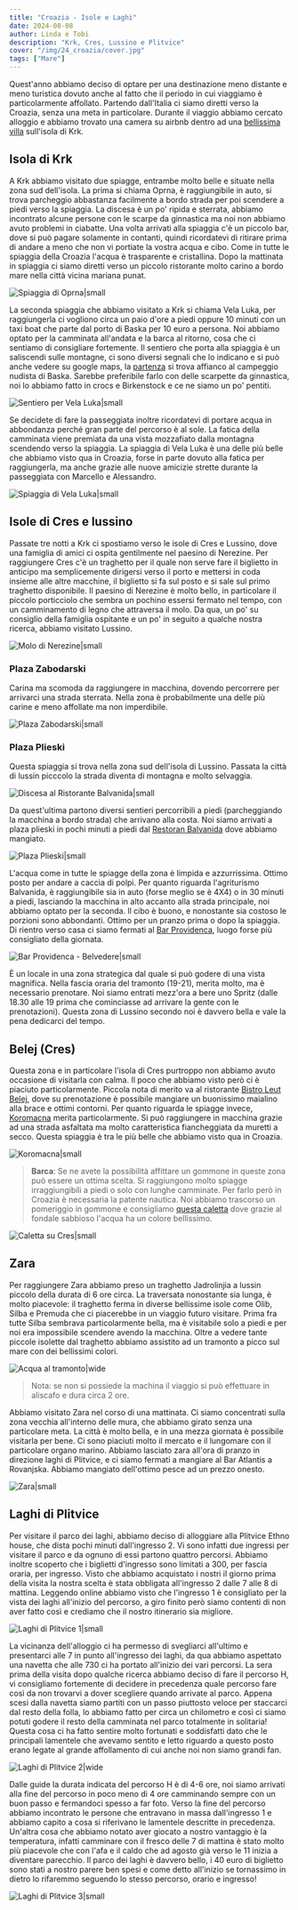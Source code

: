 ```yaml
---
title: "Croazia - Isole e Laghi"
date: 2024-08-08
author: Linda e Tobi
description: "Krk, Cres, Lussino e Plitvice"
cover: "/img/24_croazia/cover.jpg"
tags: ["Mare"]
---
```


Quest'anno abbiamo deciso di optare per una destinazione meno distante e meno turistica
dovuto anche al fatto che il periodo in cui viaggiamo è particolarmente affollato.
Partendo dall'Italia ci siamo diretti verso la Croazia, senza una meta in particolare.
Durante il viaggio abbiamo cercato alloggio e abbiamo trovato una camera su airbnb
dentro ad una [bellissima villa](https://casameline.eu) sull'isola di Krk.

## Isola di Krk

A Krk abbiamo visitato due spiagge, entrambe molto belle e situate nella zona sud
dell'isola. La prima si chiama Oprna, è raggiungibile in auto, si trova parcheggio
abbastanza facilmente a bordo strada per poi scendere a piedi verso la spiaggia.
La discesa è un po' ripida e sterrata, abbiamo incontrato alcune persone con le
scarpe da ginnastica ma noi non abbiamo avuto problemi in ciabatte. Una volta arrivati
alla spiaggia c'è un piccolo bar, dove si può pagare solamente in contanti, quindi
ricordatevi di ritirare prima di andare a meno che non vi portiate la vostra acqua
e cibo. Come in tutte le spiaggia della Croazia l'acqua è trasparente e cristallina.
Dopo la mattinata in spiaggia ci siamo diretti verso un piccolo ristorante molto
carino a bordo mare nella città vicina mariana punat.

![Spiaggia di Oprna|small](/img/24_croazia/oprna.jpg)

La seconda spiaggia che abbiamo visitato a Krk si chiama Vela Luka, per raggiungerla
ci vogliono circa un paio d'ore a piedi oppure 10 minuti con un taxi boat che parte
dal porto di Baska per 10 euro a persona. Noi abbiamo optato per la camminata
all'andata e la barca al ritorno, cosa che ci sentiamo di consigliare fortemente.
Il sentiero che porta alla spiaggia è un saliscendi sulle montagne, ci sono diversi
segnali che lo indicano e si può anche vedere su google maps, la [partenza](https://maps.app.goo.gl/cxPUauet3q5EiMzeA)
si trova affianco al campeggio nudista di Baska. Sarebbe preferibile farlo con delle
scarpette da ginnastica, noi lo abbiamo fatto in crocs e Birkenstock e ce ne siamo
un po' pentiti.

![Sentiero per Vela Luka|small](/img/24_croazia/passeggiata.jpg)

Se decidete di fare la passeggiata inoltre ricordatevi di portare
acqua in abbondanza perché gran parte del percorso è al sole. La fatica della camminata
viene premiata da una vista mozzafiato dalla montagna scendendo verso la spiaggia.
La spiaggia di Vela Luka è una delle più belle che abbiamo visto qua in Croazia,
forse in parte dovuto alla fatica per raggiungerla, ma anche grazie alle nuove
amicizie strette durante la passeggiata con Marcello e Alessandro.

![Spiaggia di Vela Luka|small](/img/24_croazia/luka_view.jpg)

## Isole di Cres e lussino

Passate tre notti a Krk ci spostiamo verso le isole di Cres e Lussino, dove una
famiglia di amici ci ospita gentilmente nel paesino di Nerezine. Per raggiungere
Cres c'è un traghetto per il quale non serve fare il biglietto in anticipo ma
semplicemente dirigersi verso il porto e mettersi in coda insieme alle altre macchine,
il biglietto si fa sul posto e si sale sul primo traghetto disponibile.
Il paesino di Nerezine è molto bello, in particolare il piccolo porticciolo che
sembra un pochino essersi fermato nel tempo, con un camminamento di legno che attraversa
il molo. Da qua, un po' su consiglio della famiglia ospitante e un po' in seguito
a qualche nostra ricerca, abbiamo visitato Lussino.

![Molo di Nerezine|small](/img/24_croazia/molo_nerezine.jpg)

### Plaza Zabodarski

Carina ma scomoda da raggiungere in macchina, dovendo percorrere per arrivarci una
strada sterrata. Nella zona è probabilmente una delle più carine e meno affollate
ma non imperdibile.

![Plaza Zabodarski|small](/img/24_croazia/plaza_zabodarski.jpg)

### Plaza Plieski

Questa spiaggia si trova nella zona sud dell'isola di Lussino. Passata la città
di lussin picccolo la strada diventa di montagna e molto selvaggia.

![Discesa al Ristorante Balvanida|small](/img/24_croazia/discesa_balvanida.jpg)

Da quest'ultima partono diversi sentieri percorribili a piedi (parcheggiando la
macchina a bordo strada) che arrivano alla costa. Noi siamo arrivati a plaza plieski
in pochi minuti a piedi dal [Restoran Balvanida](https://maps.app.goo.gl/XRkicf9XAL3E53289)
dove abbiamo mangiato.

![Plaza Plieski|small](/img/24_croazia/plaza_plieski.jpg)

L'acqua come in tutte le spiagge della zona è limpida e azzurrissima. Ottimo posto
per andare a caccia di polpi. Per quanto riguarda l'agriturismo Balvanida, è raggiungibile
sia in auto (forse meglio se è 4X4) o in 30 minuti a piedi, lasciando la macchina
in alto accanto alla strada principale, noi abbiamo optato per la seconda. ll cibo
è buono, e nonostante sia costoso le porzioni sono abbondanti. Ottimo per un pranzo
prima o dopo la spiaggia. Di rientro verso casa ci siamo fermati al [Bar Providenca](https://maps.app.goo.gl/WEHqMdNtwxvk8naN9),
luogo forse più consigliato della giornata.

![Bar Providenca - Belvedere|small](/img/24_croazia/bar_providenca.jpg)

È un locale in una zona strategica dal quale si può godere di una vista magnifica.
Nella fascia oraria del tramonto (19-21), merita molto, ma è necessario prenotare.
Noi siamo entrati mezz'ora a bere uno Spritz (dalle 18.30 alle 19 prima che cominciasse
ad arrivare la gente con le prenotazioni). Questa zona di Lussino secondo noi è
davvero bella e vale la pena dedicarci del tempo.

## Belej (Cres)

Questa zona e in particolare l'isola di Cres purtroppo non abbiamo avuto occasione
di visitarla con calma. Il poco che abbiamo visto però ci è piaciuto particolarmente.
Piccola nota di merito va al ristorante [Bistro Leut Belej](https://maps.app.goo.gl/JRLcjppAYx4nZDdd8),
dove su prenotazione è possibile mangiare un buonissimo maialino alla brace e ottimi
contorni. Per quanto riguarda le spiagge invece, [Koromacna](https://maps.app.goo.gl/zJHK8qQXfEt9oKW16)
merita particolarmente. Si può raggiungere in macchina grazie ad una strada asfaltata
ma molto caratteristica fiancheggiata da muretti a secco. Questa spiaggia è tra
le più belle che abbiamo visto qua in Croazia.

![Koromacna|small](/img/24_croazia/koromacna.jpg)

> **Barca**: Se ne avete la possibilità affittare un gommone in queste zona può
> essere un ottima scelta. Sì raggiungono molto spiagge irraggiungibili a piedi
> o solo con lunghe camminate. Per farlo però in Croazia è necessaria la patente
> nautica. Noi abbiamo trascorso un pomeriggio in gommone e consigliamo [questa caletta](https://maps.app.goo.gl/X4poPezkFYwUL1Pj9)
> dove grazie al fondale sabbioso l'acqua ha un colore bellissimo.

![Caletta su Cres|small](/img/24_croazia/caletta.jpg)

## Zara

Per raggiungere Zara abbiamo preso un traghetto Jadrolinjia a lussin piccolo della
durata di 6 ore circa. La traversata nonostante sia lunga, è molto piacevole: il
traghetto ferma in diverse bellissime isole come Olib, Silba e Premuda che ci piacerebbe
in un viaggio futuro visitare. Prima fra tutte Silba sembrava particolarmente bella,
ma è visitabile solo a piedi e per noi era impossibile scendere avendo la macchina.
Oltre a vedere tante piccole isolette dal traghetto abbiamo assistito ad un tramonto
a picco sul mare con dei bellissimi colori.

![Acqua al tramonto|wide](/img/24_croazia/traversata.jpg)

> Nota: se non si possiede la machina il viaggio si può effettuare in aliscafo e
> dura circa 2 ore.

Abbiamo visitato Zara nel corso di una mattinata. Ci siamo concentrati sulla zona
vecchia all'interno delle mura, che abbiamo girato senza una particolare meta.
La città è molto bella, e in una mezza giornata è possibile visitarla per bene.
Ci sono piaciuti molto il mercato e il lungomare con il particolare organo marino.
Abbiamo lasciato zara all'ora di pranzo in direzione laghi di Plitvice, e ci siamo
fermati a mangiare al Bar Atlantis a Rovanjska. Abbiamo mangiato dell'ottimo pesce
ad un prezzo onesto.

![Zara|small](/img/24_croazia/zara.jpg)

## Laghi di Plitvice

Per visitare il parco dei laghi, abbiamo deciso di alloggiare alla Plitvice Ethno
house, che dista pochi minuti dall'ingresso 2. Vi sono infatti due ingressi per
visitare il parco e da ognuno di essi partono quattro percorsi. Abbiamo inoltre
scoperto che i biglietti d'ingresso sono limitati a 300, per fascia oraria, per
ingresso. Visto che abbiamo acquistato i nostri il giorno prima della visita la
nostra scelta è stata obbligata all'ingresso 2 dalle 7 alle 8 di mattina. Leggendo
online abbiamo visto che l'ingresso 1 è consigliato per la vista dei laghi all'inizio
del percorso, a giro finito però siamo contenti di non aver fatto così e crediamo
che il nostro itinerario sia migliore.

![Laghi di Plitvice 1|small](/img/24_croazia/laghi_1.jpg)

La vicinanza dell'alloggio ci ha permesso di svegliarci all'ultimo e presentarci
alle 7 in punto all'ingresso dei laghi, da qua abbiamo aspettato una navetta che
alle 730 ci ha portato all'inizio dei vari percorsi. La sera prima della visita
dopo qualche ricerca abbiamo deciso di fare il percorso H, vi consigliamo fortemente
di decidere in precedenza quale percorso fare così da non trovarvi a dover scegliere
quando arrivate al parco. Appena scesi dalla navetta siamo partiti con un passo
piuttosto veloce per staccarci dal resto della folla, lo abbiamo fatto per circa
un chilometro e così ci siamo potuti godere il resto della camminata nel parco
totalmente in solitaria! Questa cosa ci ha fatto sentire molto fortunati e soddisfatti
dato che le principali lamentele che avevamo sentito e letto riguardo a questo
posto erano legate al grande affollamento di cui anche noi non siamo grandi fan.

![Laghi di Plitvice 2|wide](/img/24_croazia/laghi_2.jpg)

Dalle guide la durata indicata del percorso H è di 4-6 ore, noi siamo arrivati
alla fine del percorso in poco meno di 4 ore camminando sempre con un buon passo
e fermandoci spesso a far foto. Verso la fine del percorso abbiamo incontrato le
persone che entravano in massa dall'ingresso 1 e abbiamo capito a cosa si riferivano
le lamentele descritte in precedenza. Un'altra cosa che abbiamo notato aver giocato
a nostro vantaggio è la temperatura, infatti camminare con il fresco delle 7 di
mattina è stato molto più piacevole che con l'afa e il caldo che ad agosto già
verso le 11 inizia a diventare parecchio. Il parco dei laghi è davvero bello, i
40 euro di biglietto sono stati a nostro parere ben spesi e come detto all'inizio
se tornassimo in dietro lo rifaremmo seguendo lo stesso percorso, orario e ingresso!

![Laghi di Plitvice 3|small](/img/24_croazia/laghi_3.jpg)
